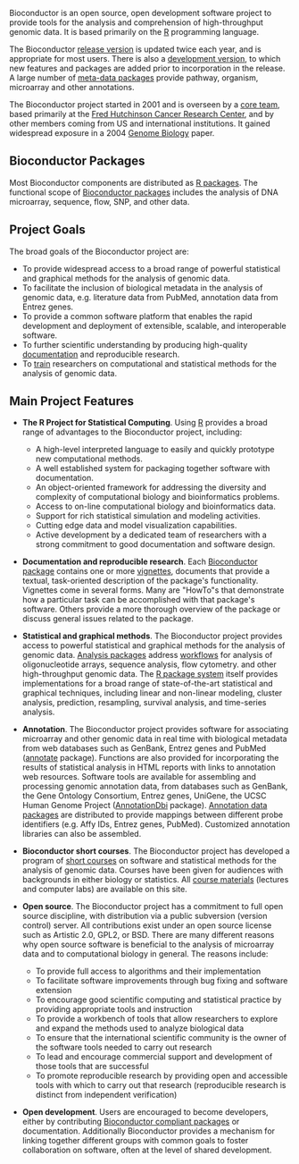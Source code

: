 Bioconductor is an open source, open development software project to
provide tools for the analysis and comprehension of high-throughput
genomic data.  It is based primarily on the
[R](http://www.r-project.org) programming language.

The Bioconductor [release version](/packages/release/bioc/) is updated
twice each year, and is appropriate for most users. There is also a
[development version](/packages/devel/bioc), to which new features and
packages are added prior to incorporation in the release. A large number
of [meta-data packages](/packages/release/data/annotation) provide
pathway, organism, microarray and other annotations.

The Bioconductor project started in 2001 and is overseen by a [core
team](/about/core-team/), based primarily at the [Fred Hutchinson
Cancer Research Center](http://www.fhcrc.org), and by other members
coming from US and international institutions.  It gained widespread
exposure in a 2004 [Genome
Biology](http://genomebiology.com/content/pdf/gb-2004-5-10-r80.pdf)
paper.

## Bioconductor Packages

Most Bioconductor components are distributed as [R
packages](http://cran.r-project.org/doc/FAQ/R-FAQ.html#R-Add_002dOn-Packages).
The functional scope of [Bioconductor packages](/packages/release/bioc/)
includes the analysis of DNA microarray, sequence, flow, SNP, and other data.

## Project Goals

The broad goals of the Bioconductor project are:

* To provide widespread access to a broad range of powerful statistical
  and graphical methods for the analysis of genomic data.
* To facilitate the inclusion of biological metadata in the analysis of
  genomic data, e.g. literature data from PubMed, annotation data from
  Entrez genes.
* To provide a common software platform that enables the rapid development
  and deployment of extensible, scalable, and interoperable software.
* To further scientific understanding by producing high-quality
  [documentation](/help/package-vignettes/) and reproducible research.
* To [train](/help/course-materials/) researchers on computational and
  statistical methods for the analysis of genomic data.

## Main Project Features

* **The R Project for Statistical Computing**. Using
  [R](http://www.r-project.org) provides a broad range of advantages
  to the Bioconductor project, including:
  * A high-level interpreted language to easily and quickly prototype
    new computational methods.
  * A well established system for packaging together software with
    documentation.
  * An object-oriented framework for addressing the diversity and
    complexity of computational biology and bioinformatics problems.
  * Access to on-line computational biology and bioinformatics data.
  * Support for rich statistical simulation and modeling activities.
  * Cutting edge data and model visualization capabilities.
  * Active development by a dedicated team of researchers with a
    strong commitment to good documentation and software design.

* **Documentation and reproducible research**. Each [Bioconductor
  package](/packages/release/bioc/) contains one or more
  [vignettes](/help/package-vignettes/), documents that provide a
  textual, task-oriented description of the package's functionality.
  Vignettes come in several forms. Many are "HowTo"s that demonstrate
  how a particular task can be accomplished with that package's software.
  Others provide a more thorough overview of the package or discuss general
  issues related to the package.

* **Statistical and graphical methods**. The Bioconductor project
  provides access to powerful statistical and graphical methods for
  the analysis of genomic data.  [Analysis packages](/packages/release/bioc/)
  address [workflows](/help/workflows) for analysis of oligonucleotide
  arrays, sequence analysis, flow cytometry. and other
  high-throughput genomic data.  The [R package
  system](http://cran.r-project.org/doc/FAQ/R-FAQ.html#R-Add_002dOn-Packages)
  itself provides implementations for a broad range of
  state-of-the-art statistical and graphical techniques, including
  linear and non-linear modeling, cluster analysis, prediction,
  resampling, survival analysis, and time-series analysis.

* **Annotation**. The Bioconductor project provides software for
  associating microarray and other genomic data in real time with
  biological metadata from web databases such as GenBank, Entrez genes
  and PubMed ([annotate](/packages/release/bioc/html/annotate.html)
  package).  Functions are also provided for incorporating the results
  of statistical analysis in HTML reports with links to annotation web
  resources.  Software tools are available for assembling and
  processing genomic annotation data, from databases such as GenBank,
  the Gene Ontology Consortium, Entrez genes, UniGene, the UCSC Human
  Genome Project
  ([AnnotationDbi](/packages/release/bioc/html/AnnotationDbi.html)
  package).  [Annotation data packages](/packages/release/data/annotation/)
  are distributed to provide mappings between different probe
  identifiers (e.g. Affy IDs, Entrez genes, PubMed). Customized
  annotation libraries can also be assembled.

* **Bioconductor short courses**. The Bioconductor project has developed a
  program of [short courses](/help/course-materials/) on software and
  statistical methods for the analysis of genomic data. Courses have been
  given for audiences with backgrounds in either biology or statistics. All
  [course materials](/help/course-materials/) (lectures and computer labs)
  are available on this site.

* **Open source**. The Bioconductor project has a commitment to full
  open source discipline, with distribution via a public subversion
  (version control) server. All contributions exist under an open
  source license such as Artistic 2.0, GPL2, or BSD. There are many
  different reasons why open source software is beneficial to the
  analysis of microarray data and to computational biology in
  general. The reasons include:
  * To provide full access to algorithms and their implementation
  * To facilitate software improvements through bug fixing and software
    extension
  * To encourage good scientific computing and statistical practice by
    providing appropriate tools and instruction
  * To provide a workbench of tools that allow researchers to explore and
    expand the methods used to analyze biological data
  * To ensure that the international scientific community is the owner of
    the software tools needed to carry out research
  * To lead and encourage commercial support and development of those tools
    that are successful
  * To promote reproducible research by providing open and accessible tools
    with which to carry out that research (reproducible research is distinct
    from independent verification)

* **Open development**. Users are encouraged to become developers, either
  by contributing
  [Bioconductor compliant packages](/developers/package-guidelines/)
  or documentation. Additionally Bioconductor provides a mechanism for
  linking together different groups with common goals to foster
  collaboration on software, often at the level of shared development.
